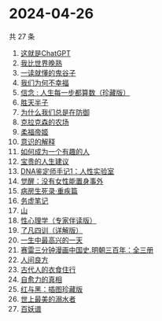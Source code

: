 # 2024-04-26

共 27 条

<!-- BEGIN WEREAD -->
<!-- 最后更新时间 2024-04-26 21:01:05 +0800 -->
1. [这就是ChatGPT](https://weread.qq.com/web/bookDetail/74332a90813ab86c4g019d98)
1. [我比世界晚熟](https://weread.qq.com/web/bookDetail/cd6323b0813ab8bfeg019ebe)
1. [一读就懂的鬼谷子](https://weread.qq.com/web/bookDetail/22c32540813ab8bf2g012457)
1. [我们为何不幸福](https://weread.qq.com/web/bookDetail/a9d324e0813ab8bf9g0162c9)
1. [信念 : 人生每一步都算数（珍藏版）](https://weread.qq.com/web/bookDetail/9e1326b0813ab8736g0119ec)
1. [胜天半子](https://weread.qq.com/web/bookDetail/7cc323f0813ab8a7eg0193ea)
1. [为什么我们总是在防御](https://weread.qq.com/web/bookDetail/922321a0813ab7c62g0138e1)
1. [克拉克森的农场](https://weread.qq.com/web/bookDetail/c2032d00813ab7a01g0107c8)
1. [柔福帝姬](https://weread.qq.com/web/bookDetail/95632340813ab8b9fg010827)
1. [意识的解释](https://weread.qq.com/web/bookDetail/859326e0813ab705cg015746)
1. [如何成为一个有趣的人](https://weread.qq.com/web/bookDetail/d9f327b05ddc12d9f708421)
1. [宝贵的人生建议](https://weread.qq.com/web/bookDetail/a2c32190813ab822fg014a9a)
1. [DNA鉴定师手记1：人性实验室](https://weread.qq.com/web/bookDetail/4a6329a0813ab8bd3g0142b8)
1. [觉醒：没有女性能置身事外](https://weread.qq.com/web/bookDetail/c6a32210813ab8c07g011e08)
1. [病房生死录·重疾篇](https://weread.qq.com/web/bookDetail/d5c32f70813ab8b7bg011117)
1. [务虚笔记](https://weread.qq.com/web/bookDetail/39632dd071639693396a1e9)
1. [山](https://weread.qq.com/web/bookDetail/ac132cd071a2727bac1b359)
1. [性心理学（专家伴读版）](https://weread.qq.com/web/bookDetail/2f532690813ab873cg016b4b)
1. [了凡四训（详解版）](https://weread.qq.com/web/bookDetail/e3532ed0718f96e3e355fdc)
1. [一生中最高兴的一天](https://weread.qq.com/web/bookDetail/06232610718048ed062d285)
1. [赛雷三分钟漫画中国史.明朝三百年：全三册](https://weread.qq.com/web/bookDetail/9fc32f60813ab86b7g014c46)
1. [人间良方](https://weread.qq.com/web/bookDetail/14b32920813ab8650g012720)
1. [古代人的衣食住行](https://weread.qq.com/web/bookDetail/6ba32080813ab8b82g014a38)
1. [自愈力的真相](https://weread.qq.com/web/bookDetail/f7a32b70718032d9f7a4c60)
1. [红与黑：插图珍藏版](https://weread.qq.com/web/bookDetail/ec9325a0813ab7ac7g018ac9)
1. [世上最美的溺水者](https://weread.qq.com/web/bookDetail/35332d50813ab6e80g018782)
1. [百妖谱](https://weread.qq.com/web/bookDetail/0803206071e91694080b9d4)
<!-- END WEREAD -->